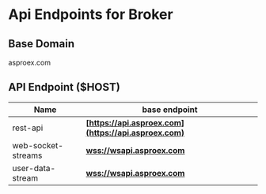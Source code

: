 # Api Endpoints for Broker

## Base Domain

asproex.com

## API Endpoint ($HOST)

| Name               | base endpoint                                          |
| ------------------ | ------------------------------------------------------ |
| rest-api           | **[https://api.asproex.com](https://api.asproex.com)** |
| web-socket-streams | **[wss://wsapi.asproex.com](wss://wsapi.asproex.com)** |
| user-data-stream   | **[wss://wsapi.asproex.com](wss://wsapi.asproex.com)** |

